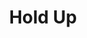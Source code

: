---
layout: piece
collection_: beading
title: Hold Up
id: hold-up
media: Hand crafted  metal, and clay metal, seed beads sequins, thread, fabric, paper hearts, red jewels
description: Abstract metal and jeweled objects plus paper hearts encased with peyote stitched seed and metal beads, with sequins on border, quilted fabric layered and twisted in a matted glassed maple frame 2 inches in depth.
dimensions: 21" x 22"
price: $400
create_date: 2013
---